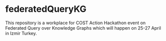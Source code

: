 # federatedQueryKG
This repository is a workplace for COST Action Hackathon event on Federated Query over Knowledge Graphs which will happen on 25-27 April in Izmir Turkey.
